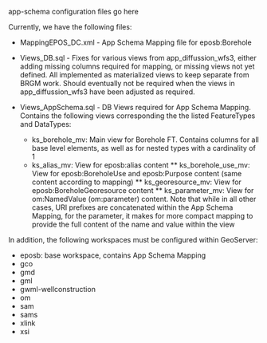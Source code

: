 app-schema configuration files go here

Currently, we have the following files:
- MappingEPOS_DC.xml - App Schema Mapping file for eposb:Borehole
- Views_DB.sql - Fixes for various views from app_diffussion_wfs3, either adding missing columns required for mapping, or missing views not yet defined. All implemented as materialized views to keep separate from BRGM work. Should eventually not be required when the views in app_diffussion_wfs3 have been adjusted as required.
- Views_AppSchema.sql - DB Views required for App Schema Mapping. Contains the following views corresponding the the listed FeatureTypes and DataTypes:

  - ks_borehole_mv: Main view for Borehole FT. Contains columns for all base level elements, as well as for nested types with a cardinality of 1
  - ks_alias_mv: View for eposb:alias content
** ks_borehole_use_mv: View for eposb:BoreholeUse and eposb:Purpose content (same content according to mapping)
** ks_georesource_mv: View for eposb:BoreholeGeoresource content
** ks_parameter_mv: View for om:NamedValue (om:parameter) content. Note that while in all other cases, URI prefixes are concatenated within the App Schema Mapping, for the parameter, it makes for more compact mapping to provide the full content of the name and value within the view

In addition, the following workspaces must be configured within GeoServer:
* eposb: base workspace, contains App Schema Mapping
* gco
* gmd
* gml
* gwml-wellconstruction
* om
* sam
* sams
* xlink
* xsi
